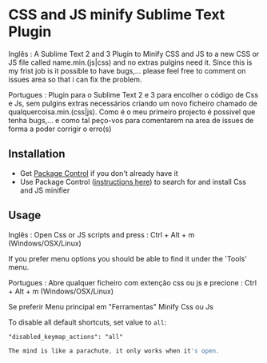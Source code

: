 # CSS and JS minify Sublime Text Plugin

Inglês :
    A Sublime Text 2 and 3 Plugin to Minify CSS and JS to a new CSS or JS file called name.min.(js|css) and no extras pulgins need it.
    Since this is my frist job is it possible to have bugs,... please feel free to comment on issues area so that i can fix the problem.

Portugues :
    Plugin para o Sublime Text 2 e 3 para encolher o código de Css e Js, sem pulgins extras necessários criando um novo ficheiro chamado de qualquercoisa.min.(css|js).
    Como é o meu primeiro projecto é possivel que tenha bugs,... e como tal peço-vos para comentarem na area de issues de forma a poder corrigir o erro(s)

## Installation
- Get [Package Control](https://sublime.wbond.net/installation) if you don't already have it
- Use Package Control ([instructions here](https://sublime.wbond.net/docs/usage)) to search for and install Css and JS minifier

## Usage

Inglês :
Open Css or JS scripts and press :
    Ctrl + Alt + m (Windows/OSX/Linux)

If you prefer menu options you should be able to find it under the 'Tools' menu.

Portugues :
Abre qualquer ficheiro com extenção css ou js e precione :
    Ctrl + Alt + m (Windows/OSX/Linux)

Se preferir Menu principal em "Ferramentas" Minify Css ou Js

To disable all default shortcuts, set value to `all`:
    
    "disabled_keymap_actions": "all"


```js
The mind is like a parachute, it only works when it's open.
```
